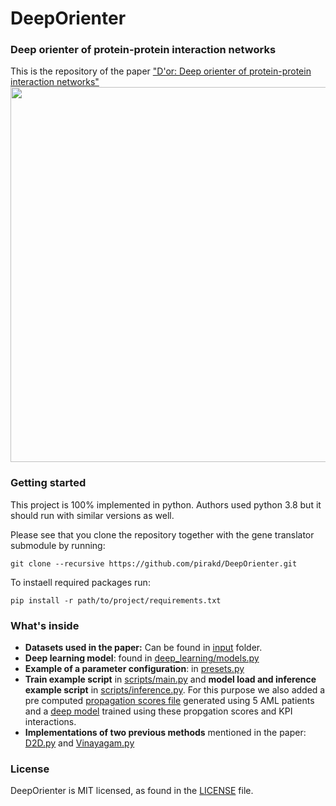 # DeepOrienter
### Deep orienter of protein-protein interaction networks
This is the repository of the paper ["D'or: Deep orienter of protein-protein interaction networks"](https://doi.org/10.1093/bioinformatics/btae355)
<img src="scheme.jpg" width="600"/>

### Getting started
This project is 100% implemented in python. Authors used python 3.8 but it should run with similar versions as well.

Please see that you clone the repository together with the gene translator submodule by running:
```
git clone --recursive https://github.com/pirakd/DeepOrienter.git
```
To instaell required packages run:
``` 
pip install -r path/to/project/requirements.txt
```

### What's inside
- **Datasets used in the paper:** Can be found in [input](input) folder.  
- **Deep learning model**: found in [deep_learning/models.py](deep_learning/models.py)
- **Example of a parameter configuration**: in [presets.py](presets.py)
- **Train example script** in [scripts/main.py](scripts/main.py) and **model load and inference example script** in [scripts/inference.py](scripts/inference.py).
For this purpose we also added a pre computed [propagation scores file](input/propagation_scores/) generated using 5 AML patients and a [deep model](input/models/18_01_2023__17_57_15_354) trained using these propgation scores and KPI interactions. 
- **Implementations of two previous methods** mentioned in the paper: [D2D.py](D2D.py) and [Vinayagam.py](Vinayagam.py)


### License
DeepOrienter is MIT licensed, as found in the [LICENSE](LICENSE) file.
